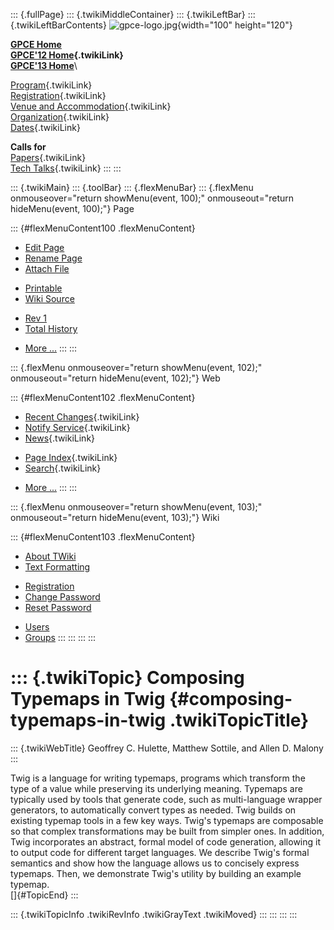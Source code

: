 ::: {.fullPage}
::: {.twikiMiddleContainer}
::: {.twikiLeftBar}
::: {.twikiLeftBarContents}
![gpce-logo.jpg](../pub/GPCE12/WebLeftBar/gpce-logo.jpg){width="100"
height="120"}

**[GPCE Home](http://program-transformation.org/Gpce)**\
**[GPCE\'12 Home](WebHome){.twikiLink}**\
**[GPCE\'13 Home](http://program-transformation.org/GPCE13/WebHome)**\

[Program](ConferenceProgram){.twikiLink}\
[Registration](GpceRegistration){.twikiLink}\
[Venue and Accommodation](VenueAccomodation){.twikiLink}\
[Organization](ConferenceOrganization){.twikiLink}\
[Dates](ImportantDates){.twikiLink}

**Calls for**\
[Papers](CallForPapers){.twikiLink}\
[Tech Talks](CallForTechTalks){.twikiLink}
:::
:::

::: {.twikiMain}
::: {.toolBar}
::: {.flexMenuBar}
::: {.flexMenu onmouseover="return showMenu(event, 100);" onmouseout="return hideMenu(event, 100);"}
Page

::: {#flexMenuContent100 .flexMenuContent}
-   [Edit
    Page](http://www.program-transformation.org/edit/GPCE12/P41Hulette?t=1536828826)
-   [Rename
    Page](http://www.program-transformation.org/rename/GPCE12/P41Hulette)
-   [Attach
    File](http://www.program-transformation.org/attach/GPCE12/P41Hulette)

<!-- -->

-   [Printable](http://www.program-transformation.org/view/GPCE12/P41Hulette?skin=print.pattern)
-   [Wiki
    Source](http://www.program-transformation.org/view/GPCE12/P41Hulette?skin=text&raw=on&contenttype=text/plain)

<!-- -->

-   [Rev
    1](http://www.program-transformation.org/view/GPCE12/P41Hulette?rev=1.1)
-   [Total
    History](http://www.program-transformation.org/rdiff/GPCE12/P41Hulette)

<!-- -->

-   [More
    \...](http://www.program-transformation.org/oops/GPCE12/P41Hulette?template=oopsmore&param1=1.1&param2=1.1)
:::
:::

::: {.flexMenu onmouseover="return showMenu(event, 102);" onmouseout="return hideMenu(event, 102);"}
Web

::: {#flexMenuContent102 .flexMenuContent}
-   [Recent Changes](WebChanges){.twikiLink}
-   [Notify Service](WebNotify){.twikiLink}
-   [News](WebNews){.twikiLink}

<!-- -->

-   [Page Index](WebIndex){.twikiLink}
-   [Search](WebSearch){.twikiLink}

<!-- -->

-   [More
    \...](http://www.program-transformation.org/oops/GPCE12/P41Hulette?template=oopsmore&param1=1.1&param2=1.1)
:::
:::

::: {.flexMenu onmouseover="return showMenu(event, 103);" onmouseout="return hideMenu(event, 103);"}
Wiki

::: {#flexMenuContent103 .flexMenuContent}
-   [About
    TWiki](http://www.program-transformation.org/view/TWiki/WebHome)
-   [Text
    Formatting](http://www.program-transformation.org/view/TWiki/TextFormattingRules)

<!-- -->

-   [Registration](http://www.program-transformation.org/view/TWiki/TWikiRegistration)
-   [Change
    Password](http://www.program-transformation.org/view/TWiki/ChangePassword)
-   [Reset
    Password](http://www.program-transformation.org/view/TWiki/ResetPassword)

<!-- -->

-   [Users](http://www.program-transformation.org/view/Main/TWikiUsers)
-   [Groups](http://www.program-transformation.org/view/Main/TWikiGroups)
:::
:::
:::
:::

::: {.twikiTopic}
Composing Typemaps in Twig {#composing-typemaps-in-twig .twikiTopicTitle}
==========================

::: {.twikiWebTitle}
Geoffrey C. Hulette, Matthew Sottile, and Allen D. Malony
:::

Twig is a language for writing typemaps, programs which transform the
type of a value while preserving its underlying meaning. Typemaps are
typically used by tools that generate code, such as multi-language
wrapper generators, to automatically convert types as needed. Twig
builds on existing typemap tools in a few key ways. Twig\'s typemaps are
composable so that complex transformations may be built from simpler
ones. In addition, Twig incorporates an abstract, formal model of code
generation, allowing it to output code for different target languages.
We describe Twig\'s formal semantics and show how the language allows us
to concisely express typemaps. Then, we demonstrate Twig\'s utility by
building an example typemap.\
[]{#TopicEnd}
:::

::: {.twikiTopicInfo .twikiRevInfo .twikiGrayText .twikiMoved}
:::
:::
:::
:::
